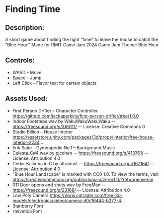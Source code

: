 # Finding Time
## Description:

A short game about finding the right "time" to leave the house to catch the "Blue Hour."
Made for RMIT Game Jam 2024
Game Jam Theme: Blue Hour

## Controls:
- WASD - Move
- Space - Jump
- Left Click - Flavor text for certain objects
## Assets Used:
- First Person Drifter – Character Controller https://github.com/jackaperkins/first-person-drifter/tree/1.0.0 
- Indoor Footsteps.wav by WakuWakuWakuWaku -- https://freesound.org/s/366111/ -- License: Creative Commons 0 
- Studio Billion – House Interior https://assetstore.unity.com/packages/3d/props/interior/free-house-interior-2234... 
- Erik Satie - Gymnopédie No.1 – Background Music 
- Celesta_C#4.wav by pjcohen -- https://freesound.org/s/413761/ -- License: Attribution 4.0 
- Cedar Kalimba in C by ultradust -- https://freesound.org/s/167164/ -- License: Attribution 4.0 
- "Blue Hour Landscape" is marked with CC0 1.0. To view the terms, visit https://creativecommons.org/publicdomain/zero/1.0/?ref=openverse. 
- 011 Door opens and shuts.wav by FreqMan -- https://freesound.org/s/23168/ -- License: Attribution 4.0 
- Low Poly Camera https://www.cgtrader.com/free-3d-models/electronics/video/camera-d0c164d4-b277-4... 
- Stanberry Font 
- Helvetica Font 

